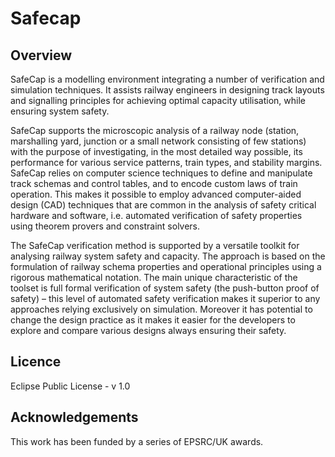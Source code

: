 # Safecap

## Overview

SafeCap is a modelling environment integrating a number of verification and simulation techniques. It assists railway engineers in designing track layouts and signalling principles for achieving optimal capacity utilisation, while ensuring system safety. 

SafeCap supports the microscopic analysis of a railway node (station, marshalling yard, junction or a small network consisting of few stations) with the purpose of investigating, in the most detailed way possible, its performance for various service patterns, train types, and stability margins. SafeCap relies on computer science techniques to define and manipulate track schemas and control tables, and to encode custom laws of train operation. This makes it possible to employ advanced computer-aided design (CAD) techniques that are common in the analysis of safety critical hardware and software, i.e. automated verification of safety properties using theorem provers and constraint solvers.

The SafeCap verification method is supported by a versatile toolkit for analysing railway system safety and capacity. The approach is based on the formulation of railway schema properties and operational principles using a rigorous mathematical notation. The main unique characteristic of the toolset is full formal verification of system safety (the push-button proof of safety) – this level of automated safety verification makes it superior to any approaches relying exclusively on simulation. Moreover it has potential to change the design practice as it makes it easier for the developers to explore and compare various designs always ensuring their safety.

## Licence

Eclipse Public License - v 1.0


## Acknowledgements

This work has been funded by a series of EPSRC/UK awards.
